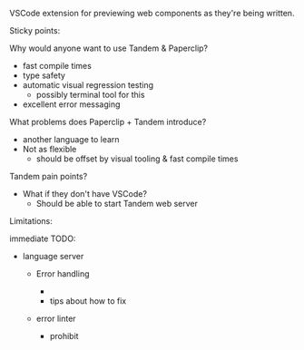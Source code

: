 VSCode extension for previewing web components as they're being written.

Sticky points:

Why would anyone want to use Tandem & Paperclip?

- fast compile times
- type safety
- automatic visual regression testing
  - possibly terminal tool for this
- excellent error messaging

What problems does Paperclip + Tandem introduce?

- another language to learn
- Not as flexible
  - should be offset by visual tooling & fast compile times

Tandem pain points?

- What if they don't have VSCode?
  - Should be able to start Tandem web server

Limitations:

immediate TODO:

- language server

  - Error handling
    - <import not found>
    - tips about how to fix
  - error linter

    - prohibit <script /> tags
    - prohibit function calls

  - warn linter (should have config so that user can turn on & off)
    - warn when CSS selector tag isn't used
    - warn if <property /> tag isn't present
  - DX enhancements

    - alt + click import for definition file

  - jump to definition

- React compiler
- web preview for non-vscode users
- pretty terminal compiler output

- Language enhancements

  - Nestable

- testing tools

* JS evaluator
  - strings
  - numbers
  - arrays
  - objects
  - groups
  - operations
    - or
    - and
    - +
    - -
    - %
  - elements
* #each

- diff/patch

* examples
  - chat app
  - todo list
* <logic /> element
* optimizations
  - diff / patch
* compilers
  - react
* preview
  - chrome-like inspector
  - ability to change colors
* linter
  - syntax errors
  - prevent bindings for imports
  - prevent bindings for logic
* DSL

  - ability to import .json files into scope
  - ability to import .css files into scope

*

Existing apps:

TODO
